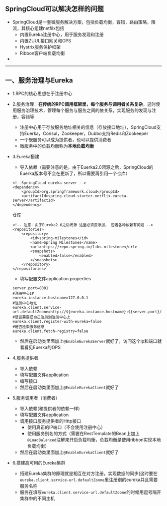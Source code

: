 ## SpringCloud可以解决怎样的问题
* SpringCloud是一套微服务解决方案，包括负载均衡，容错，路由策略，限流，其核心组建netfilx包括
	* 内置Eureka注册中心，用于服务发现和注册
	* 内置ZUUL接口网关和OPS
	* Hystrix服务保护框架
	* Ribbon客户端负载均衡
* 

---
## 一、服务治理与Eureka 
* 1.RPC的核心思想在于注册中心
* 2.服务治理：**在传统的RPC调用框架里，每个服务与调用者关系复杂**，这时使用服务治理技术，管理每个服务与服务之间的依关系，实现服务的发现与注册，容错等
	* 注册中心用于存放服务地址相关的信息（存放接口地址），SpringCloud支持Euerka，Consul，Zookeeper，Dubbo支持Redis和Zookeeper
	* 一个既服务可以成为提供者，也可以提供消费者 
	* 微服务中的负载均衡称为**本地负载均衡**

* 3.Eureka搭建
	* 导入依赖（需要注意的是，由于Euerka2.0闭源之后，SpringCloud的Euerka版本号不会在更新了，所以需要再引用一个仓库）
	```
	<!--SpringCloud eureka-server -->
    <dependency>
        <groupId>org.springframework.cloud</groupId>
        <artifactId>spring-cloud-starter-netflix-eureka-server</artifactId>
    </dependency>
	```
	仓库
	```
	<!-- 注意：由于Eureka2.0之后闭源 这里必须要添加， 否者各种依赖有问题 -->
    <repositories>
        <repository>
            <id>spring-milestones</id>
            <name>Spring Milestones</name>
            <url>https://repo.spring.io/libs-milestone</url>
            <snapshots>
                <enabled>false</enabled>
            </snapshots>
        </repository>
    </repositories>
	```
	* 填写配置文件application.properties
	```
	server.port=8081
	#注册中心IP
	eureka.instance.hostname=127.0.0.1
	#注册中心地址
	eureka.client.service-url.defaultZoone=http://${eureka.instance.hostname}:${server.port}/eureka/
	#是否需要把自己注册到注册中心上
	eureka.client.register-with-eureka=false
	#是否检索服务信息
	eureka.client.fetch-registry=false
	```
	* 然后在启动类里面加上`@EnableEurekaServer`就好了，访问这个ip和端口就看看见Euerka的OPS
* 4.服务提供者
	* 导入依赖
	* 填写配置文件application
	* 编写接口
	* 然后在启动类里面加上`@EnableEurekaClient`就好了
* 5.服务调用者（消费者）
	* 导入依赖(和提供者的依赖一样)
	* 填写配置文件application
	* 调用接口服务提供者的Http接口
	    * 使用真正的IP端口（不会使用注册中心）
	    * 使用服务别名的方式（需要在RestTemplate的Bean上加上`@LoadBalanced`注解来开启负载均衡，负载均衡是使用ribbon实现本地负载均衡）
	* 然后在启动类里面加上`@EnableEurekaClient`就好了
* 6.搭建高可用的Eureka集群
    * 搭建Eureka集群的原理就是相互在对方注册，实现数据的同步(这时要在`eureka.client.service-url.defaultZoone`里注册别的eureka并且需要服务名称
    * 服务在填写`eureka.client.service-url.defaultZoone`的时候用逗号隔开集群中的不同主机